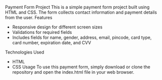 Payment Form Project
This is a simple payment form project built using HTML and CSS. The form collects contact information and payment details from the user.
Features
* Responsive design for different screen sizes
* Validations for required fields
* Includes fields for name, gender, address, email, pincode, card type, card number, expiration date, and CVV





Technologies Used
* HTML
* CSS
Usage
To use this payment form, simply download or clone the repository and open the index.html file in your web browser.

